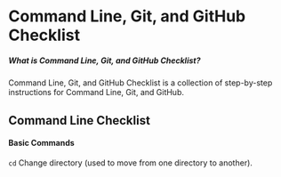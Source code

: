 # Command Line, Git, and GitHub Checklist

##### What is Command Line, Git, and GitHub Checklist?
Command Line, Git, and GitHub Checklist is a collection of step-by-step instructions for Command Line, Git, and GitHub.



## Command Line Checklist

#### Basic Commands
``` cd ``` Change directory (used to move from one directory to another).
